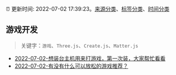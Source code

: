 :alarm_clock: 更新时间: 2022-07-02 17:39:23。[来源分类](../README.md)、[标签分类](../TAGS.md)、[时间分类](../TIMELINE.md)

## 游戏开发


> 关键字：`游戏`、`Three.js`、`Create.js`、`Matter.js`



- [2022-07-02-想装台主机用来打游戏，第一次装，大家帮忙看看](https://www.v2ex.com/t/863684) 
- [2022-07-02-有没有什么可以放松的游戏推荐？](https://www.v2ex.com/t/863658) 